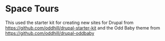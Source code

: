 # Space Tours

This used the starter kit for creating new sites for Drupal from https://github.com/oddhill/drupal-starter-kit and the Odd Baby theme from https://github.com/oddhill/drupal-oddbaby

